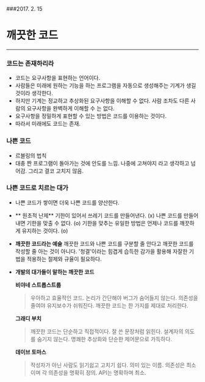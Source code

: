 ###2017. 2. 15
# 깨끗한 코드 
---
### 코드는 존재하리라
- 코드는 요구사항을 표현하는 언어이다.
- 사람들은 미래에 원하는 기능을 하는 프로그램을 자동으로 생성해주는 기계가 생길 것이라 생각한다.
- 하지만 기계는 정교하고 추상화된 요구사항을 이해할 수 없다. 사람 조차도 다른 사람의 요구사항을 완벽하게 이해할 수 는 없다.
- 요구사항을 정밀하게 표현할 수 있는 방법은 코드를 이용하는 것이다.
- 따라서 미래에도 코드는 존재.

### 나쁜 코드
 - 르블링의 법칙 
  - 대충 짠 프로그램이 돌아가는 것에 안도를 느낌. 나중에 고쳐야지 라고 생각하고 넘어감. 그리고 결코 고치지 않음.
  
### 나쁜 코드로 치르는 대가 
- 나쁜 코드가 쌓이면 더욱 나쁜 코드를 양산한다.

- ** 원초적 난제** 
 기한이 있어서 쓰레기 코드를 만들어낸다. (x) 
 나쁜 코드를 만들어 내면 기한을 맞출 수 없다. (o)
 기한을 맞추는 유일한 방법은 언제나 코드를 깨끗하게 유지하는 것이다. (o)
 
- **깨끗한 코드라는 예술**
 깨끗한 코드와 나쁜 코드를 구분할 줄 안다고 깨끗한 코드를 작성할 줄 아는 것이 아니다. '청결'이라는 힘겹게 습득한 감가을 활용해 자잘한 기법을 적용하는 절제와 규율이 필요하다.
 
- **개발의 대가들이 말하는 깨끗한 코드**

  **비야네 스트롭스트룹**
  > 우아하고 효율적인 코드. 논리가 간단해야 버그가 숨어들지 않는다. 의존성을 줄여야 유지보수가 쉬워진다. 깨끗한 코드는 한 가지를 제대로 처리한다.
  
  **그래디 부치**
  > 깨끗한 코드는 단순하고 직접적이다. 잘 쓴 문장처럼 읽힌다. 설계자의 의도를 숨기지 않는다. 명쾌한 추상화와 단순한 제어문으로 가득하다.
  
  **데이브 토마스**
  > 작성자가 아닌 사람도 읽기쉽고 고치기 쉽다. 의미 있는 이름. 의존성은 최소이며 각 의존성을 명확히 정의. API는 명확하며 최소. 
  
  